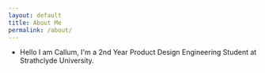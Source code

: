 ```yaml
---
layout: default
title: About Me
permalink: /about/
---
```


- Hello I am Callum, I'm a 2nd Year Product Design Engineering Student at Strathclyde University.
